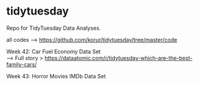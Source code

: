 # tidytuesday
Repo for TidyTuesday Data Analyses. 

all codes --> https://github.com/korur/tidytuesday/tree/master/code

Week 42: Car Fuel Economy Data Set    
--> Full story > https://dataatomic.com/r/tidytuesday-which-are-the-best-family-cars/      

Week 43: Horror Movies IMDb Data Set  
